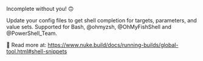 Incomplete without you! 🙃

Update your config files to get shell completion for targets, parameters, and value sets. Supported for Bash, @ohmyzsh, @OhMyFishShell and @PowerShell_Team.

📖 Read more at: https://www.nuke.build/docs/running-builds/global-tool.html#shell-snippets 
